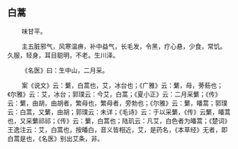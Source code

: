 ## 白蒿
<p>&emsp;&emsp;
味甘平。
</p>
<p>&emsp;&emsp;
主五脏邪气，风寒温痹，补中益气，长毛发，令黑，疗心悬，少食，常饥。久服，轻身，耳目聪明，不老。生川泽。
</p>
<p>&emsp;&emsp;
《名医》曰：生中山，二月采。
</p>
<p>&emsp;&emsp;
案《说文》云：蘩，白蒿也，艾，冰台也；《广雅》云：蘩，母，蒡葧也；《尔雅》云：艾，冰台；郭璞云：今艾，白蒿；《夏小正》云：二月采蘩；《传》云：蘩，由胡，由胡者，繁母也，繁母者，旁勃也；《尔雅》云：蘩，皤蒿；郭璞云：白蒿，又蘩，由胡；郭璞云：未详；《毛诗》云：于以采蘩，《传》云蘩，皤蒿也，又采蘩祁祁；《传》云：蘩，白蒿也；陆玑云：凡艾，白色者为皤蒿；《楚词》王逸注云：艾，白蒿也，按皤白，音义皆相近，艾，是药名，《本草经》无者，即白蒿是也，《名医》别出艾条，非。
</p>
